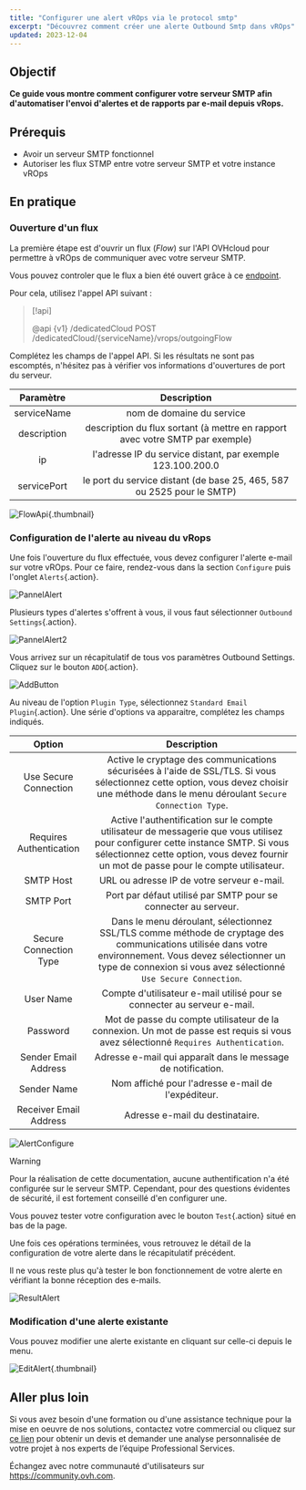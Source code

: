 ```yaml
---
title: "Configurer une alert vROps via le protocol smtp"
excerpt: "Découvrez comment créer une alerte Outbound Smtp dans vROps"
updated: 2023-12-04
---
```


## Objectif

**Ce guide vous montre comment configurer votre serveur SMTP afin d'automatiser l'envoi d'alertes et de rapports par e-mail depuis vRops.**

## Prérequis

- Avoir un serveur SMTP fonctionnel
- Autoriser les flux STMP entre votre serveur SMTP et votre instance vROps

## En pratique

### Ouverture d'un flux

La première étape est d'ouvrir un flux (*Flow*) sur l'API OVHcloud pour permettre à vROps de communiquer avec votre serveur SMTP.

Vous pouvez controler que le flux a bien été ouvert grâce à ce [endpoint](https://api.ovh.com/console/#/dedicatedCloud/%7BserviceName%7D/vrops/outgoingFlow/%7BoutgoingFlowId%7D~GET).

Pour cela, utilisez l'appel API suivant :

> [!api]
>
> @api {v1} /dedicatedCloud POST /dedicatedCloud/{serviceName}/vrops/outgoingFlow
>

Complétez les champs de l'appel API. Si les résultats ne sont pas escomptés, n'hésitez pas à vérifier vos informations d'ouvertures de port du serveur.

| Paramètre | Description |
| :-: | :-: |
| serviceName | nom de domaine du service |
| description | description du flux sortant (à mettre en rapport avec votre SMTP par exemple) |
| ip | l'adresse IP du service distant, par exemple 123.100.200.0 |
| servicePort | le port du service distant (de base 25, 465, 587 ou 2525 pour le SMTP) |

![FlowApi](vrops_flow_api.png){.thumbnail}

### Configuration de l'alerte au niveau du vRops

Une fois l'ouverture du flux effectuée, vous devez configurer l'alerte e-mail sur votre vROps.
Pour ce faire, rendez-vous dans la section `Configure` puis l'onglet `Alerts`{.action}.

![PannelAlert](vrops_alerts_pannel.png)

Plusieurs types d'alertes s'offrent à vous, il vous faut sélectionner `Outbound Settings`{.action}.

![PannelAlert2](vrops_alert_menu2.png)

Vous arrivez sur un récapitulatif de tous vos paramètres Outbound Settings. Cliquez sur le bouton `ADD`{.action}.

![AddButton](vrops_add_button.png)

Au niveau de l'option `Plugin Type`, sélectionnez `Standard Email Plugin`{.action}.
Une série d'options va apparaitre, complétez les champs indiqués.

| Option | Description |
| :-: | :-: |
| Use Secure Connection | Active le cryptage des communications sécurisées à l'aide de SSL/TLS. Si vous sélectionnez cette option, vous devez choisir une méthode dans le menu déroulant `Secure Connection Type`. |
| Requires Authentication | Active l'authentification sur le compte utilisateur de messagerie que vous utilisez pour configurer cette instance SMTP. Si vous sélectionnez cette option, vous devez fournir un mot de passe pour le compte utilisateur. |
| SMTP Host | URL ou adresse IP de votre serveur e-mail. |
| SMTP Port | Port par défaut utilisé par SMTP pour se connecter au serveur. |
| Secure Connection Type | Dans le menu déroulant, sélectionnez SSL/TLS comme méthode de cryptage des communications utilisée dans votre environnement. Vous devez sélectionner un type de connexion si vous avez sélectionné `Use Secure Connection`. |
| User Name | Compte d'utilisateur e-mail utilisé pour se connecter au serveur e-mail. |
| Password | Mot de passe du compte utilisateur de la connexion. Un mot de passe est requis si vous avez sélectionné `Requires Authentication`. |
| Sender Email Address | Adresse e-mail qui apparaît dans le message de notification. |
| Sender Name | Nom affiché pour l'adresse e-mail de l'expéditeur. |
| Receiver Email Address | Adresse e-mail du destinataire. |

![AlertConfigure](vrops_configure_alert.png)

>[!warning]
>
> Pour la réalisation de cette documentation, aucune authentification n'a été configurée sur le serveur SMTP.
> Cependant, pour des questions évidentes de sécurité, il est fortement conseillé d'en configurer une.
>

Vous pouvez tester votre configuration avec le bouton `Test`{.action} situé en bas de la page.

Une fois ces opérations terminées, vous retrouvez le détail de la configuration de votre alerte dans le récapitulatif précédent.

Il ne vous reste plus qu'à tester le bon fonctionnement de votre alerte en vérifiant la bonne réception des e-mails.

![ResultAlert](vrops_result_alert.png)

### Modification d'une alerte existante

Vous pouvez modifier une alerte existante en cliquant sur celle-ci depuis le menu.

![EditAlert](vrops_edit_alert.png){.thumbnail}

## Aller plus loin

Si vous avez besoin d'une formation ou d'une assistance technique pour la mise en oeuvre de nos solutions, contactez votre commercial ou cliquez sur [ce lien](https://www.ovhcloud.com/fr-ca/professional-services/) pour obtenir un devis et demander une analyse personnalisée de votre projet à nos experts de l’équipe Professional Services.

Échangez avec notre communauté d'utilisateurs sur <https://community.ovh.com>.
